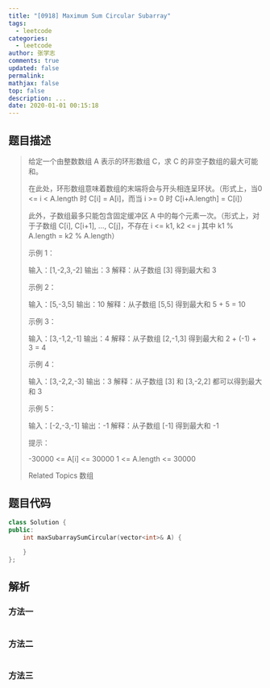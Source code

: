 ```yaml
---
title: "[0918] Maximum Sum Circular Subarray"
tags:
  - leetcode
categories:
  - leetcode
author: 张学志
comments: true
updated: false
permalink:
mathjax: false
top: false
description: ...
date: 2020-01-01 00:15:18
---
```


## 题目描述

> 给定一个由整数数组 A 表示的环形数组 C，求 C 的非空子数组的最大可能和。 
> 
> 在此处，环形数组意味着数组的末端将会与开头相连呈环状。（形式上，当0 <= i < A.length 时 C[i] = A[i]，而当 i >= 0 时 C[i+A.length] = C[i]） 
> 
> 此外，子数组最多只能包含固定缓冲区 A 中的每个元素一次。（形式上，对于子数组 C[i], C[i+1], ..., C[j]，不存在 i <= k1, k2 <= j 其中 k1 % A.length = k2 % A.length） 
> 
> 
> 
> 示例 1： 
> 
> 输入：[1,-2,3,-2]
> 输出：3
> 解释：从子数组 [3] 得到最大和 3
> 
> 
> 示例 2： 
> 
> 输入：[5,-3,5]
> 输出：10
> 解释：从子数组 [5,5] 得到最大和 5 + 5 = 10
> 
> 
> 示例 3： 
> 
> 输入：[3,-1,2,-1]
> 输出：4
> 解释：从子数组 [2,-1,3] 得到最大和 2 + (-1) + 3 = 4
> 
> 
> 示例 4： 
> 
> 输入：[3,-2,2,-3]
> 输出：3
> 解释：从子数组 [3] 和 [3,-2,2] 都可以得到最大和 3
> 
> 
> 示例 5： 
> 
> 输入：[-2,-3,-1]
> 输出：-1
> 解释：从子数组 [-1] 得到最大和 -1
> 
> 
> 
> 
> 提示： 
> 
> 
> -30000 <= A[i] <= 30000 
> 1 <= A.length <= 30000 
> 
> Related Topics 数组

## 题目代码

```cpp
class Solution {
public:
    int maxSubarraySumCircular(vector<int>& A) {
        
    }
};
```

## 解析

### 方法一

```cpp

```

### 方法二

```cpp

```

### 方法三

```cpp

```

